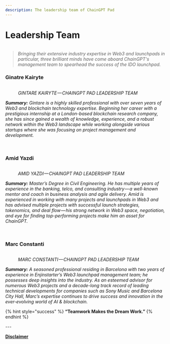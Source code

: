 ```yaml
---
description: The leadership team of ChainGPT Pad
---
```


# Leadership Team

<figure><img src="https://assets-global.website-files.com/64354b8ce4872a52ac1c7b06/64c6fb29e4ad5109a77c80d3_photo_2023-07-30_19-55-20.jpg" alt=""><figcaption></figcaption></figure>

> _Bringing their extensive industry expertise in Web3 and launchpads in particular, three brilliant minds have come aboard ChainGPT's management team to spearhead the success of the IDO launchpad._

### Ginatre Kairyte

<figure><img src="https://assets-global.website-files.com/64354b8ce4872a52ac1c7b06/64c6fb4405fabb12a57f3c2e_1*_I1yMaIU_XipKVZ8_NeZLQ.jpeg" alt=""><figcaption><p><em>GINTARE KAIRYTE — CHAINGPT PAD LEADERSHIP TEAM</em></p></figcaption></figure>

_**Summary:** Gintare is a highly skilled professional with over seven years of Web3 and blockchain technology expertise. Beginning her career with a prestigious internship at a London-based blockchain research company, she has since gained a wealth of knowledge, experience, and a robust network within the Web3 landscape while working alongside various startups where she was focusing on project management and development._

‍

### Amid Yazdi

<figure><img src="https://assets-global.website-files.com/64354b8ce4872a52ac1c7b06/64c6fb44a946980a44487135_1*Jt1Ksk2cd1PeI7QjtWYgKw.jpeg" alt=""><figcaption><p><em>AMID YAZDI — CHAINGPT PAD LEADERSHIP TEAM</em></p></figcaption></figure>

_**Summary:** Master’s Degree in Civil Engineering. He has multiple years of experience in the banking, telco, and consulting industry — a well-known mentor and coach in business analysis and agile delivery. Amid is experienced in working with many projects and launchpads in Web3 and has advised multiple projects with successful launch strategies, tokenomics, and deal flow — his strong network in Web3 space, negotiation, and eye for finding top-performing projects make him an asset for ChainGPT._

‍

### Marc Constanti

<figure><img src="https://assets-global.website-files.com/64354b8ce4872a52ac1c7b06/64c6fb444253687c94707c96_1*h17UFa_FZWf_62OQ1Z4DTw.jpeg" alt=""><figcaption><p><em>MARC CONSTANTI — CHAINGPT PAD LEADERSHIP TEAM</em></p></figcaption></figure>

_**Summary:** A seasoned professional residing in Barcelona with two years of experience in Enjinstarter’s Web3 launchpad management team; he possesses deep insights into the industry. As an esteemed advisor for numerous Web3 projects and a decade-long track record of leading technical developments for companies such as Sony Music and Barcelona City Hall, Marc’s expertise continues to drive success and innovation in the ever-evolving world of AI & blockchain._



{% hint style="success" %}
**“Teamwork Makes the Dream Work.”**
{% endhint %}



\---

[**Disclaimer**](../../misc/legal-docs/disclaimer.md)
